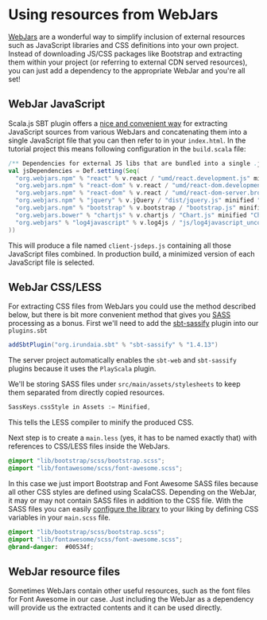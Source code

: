 # Using resources from WebJars

[WebJars](http://www.webjars.org) are a wonderful way to simplify inclusion of external resources such as JavaScript libraries and CSS definitions into
your own project. Instead of downloading JS/CSS packages like Bootstrap and extracting them within your project (or referring to external CDN
served resources), you can just add a dependency to the appropriate WebJar and you're all set!

## WebJar JavaScript

Scala.js SBT plugin offers a [nice and convenient way](http://www.scala-js.org/doc/sbt/depending.html) for extracting JavaScript sources from various
WebJars and concatenating them into a single JavaScript file that you can then refer to in your `index.html`. In the tutorial project this means following
configuration in the `build.scala` file:

```scala
/** Dependencies for external JS libs that are bundled into a single .js file according to dependency order */
val jsDependencies = Def.setting(Seq(
  "org.webjars.npm" % "react" % v.react / "umd/react.development.js" minified "umd/react.production.min.js" commonJSName "React",
  "org.webjars.npm" % "react-dom" % v.react / "umd/react-dom.development.js" minified "umd/react-dom.production.min.js" dependsOn "umd/react.development.js" commonJSName "ReactDOM",
  "org.webjars.npm" % "react-dom" % v.react / "umd/react-dom-server.browser.development.js" minified "umd/react-dom-server.browser.production.min.js" dependsOn "umd/react-dom.development.js" commonJSName "ReactDOMServer",
  "org.webjars.npm" % "jquery" % v.jQuery / "dist/jquery.js" minified "jquery.min.js",
  "org.webjars.npm" % "bootstrap" % v.bootstrap / "bootstrap.js" minified "bootstrap.min.js" dependsOn "dist/jquery.js",
  "org.webjars.bower" % "chartjs" % v.chartjs / "Chart.js" minified "Chart.min.js",
  "org.webjars" % "log4javascript" % v.log4js / "js/log4javascript_uncompressed.js" minified "js/log4javascript.js"
))
```

This will produce a file named `client-jsdeps.js` containing all those JavaScript files combined. In production build, a minimized version of each
JavaScript file is selected.

## WebJar CSS/LESS

For extracting CSS files from WebJars you could use the method described below, but there is bit more convenient method that gives you [SASS](https://sass-lang.com/)
processing as a bonus. First we'll need to add the [sbt-sassify](https://github.com/irundaia/sbt-sassify) plugin into our `plugins.sbt`

```scala
addSbtPlugin("org.irundaia.sbt" % "sbt-sassify" % "1.4.13")
```

The server project automatically enables the `sbt-web` and `sbt-sassify` plugins because it uses the `PlayScala` plugin.

We'll be storing SASS files under `src/main/assets/stylesheets` to keep them separated from directly copied resources.

```scala
SassKeys.cssStyle in Assets := Minified,
```
This tells the LESS compiler to minify the produced CSS.

Next step is to create a `main.less` (yes, it has to be named exactly that) with references to CSS/LESS files inside the WebJars.

```css
@import "lib/bootstrap/scss/bootstrap.scss";
@import "lib/fontawesome/scss/font-awesome.scss";
```

In this case we just import Bootstrap and Font Awesome SASS files because all other CSS styles are defined using ScalaCSS. Depending on the WebJar, 
it may or may not contain SASS files in addition to the CSS file. With the SASS files you can easily 
[configure the library](https://getbootstrap.com/docs/4.0/getting-started/theming/) to your liking by defining CSS variables in your `main.scss` file.

```css
@import "lib/bootstrap/scss/bootstrap.scss";
@import "lib/fontawesome/scss/font-awesome.scss";
@brand-danger:  #00534f;
```

## WebJar resource files

Sometimes WebJars contain other useful resources, such as the font files for Font Awesome in our case. Just including the WebJar as a dependency will provide
us the extracted contents and it can be used directly.
